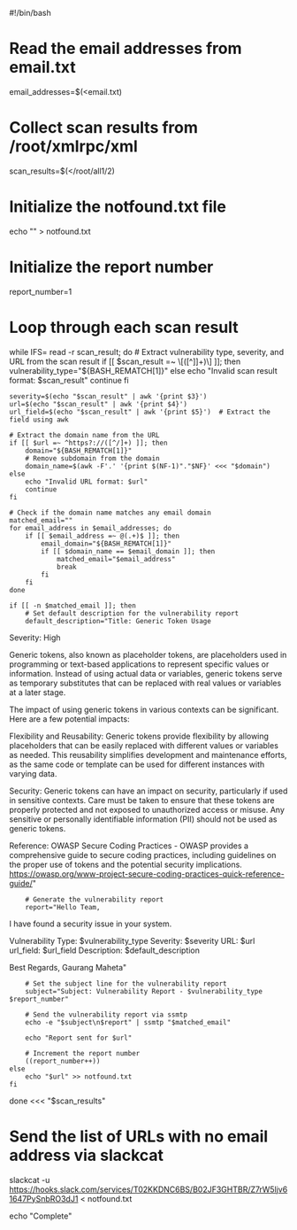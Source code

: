 #!/bin/bash

# Read the email addresses from email.txt
email_addresses=$(<email.txt)

# Collect scan results from /root/xmlrpc/xml
scan_results=$(</root/all1/2)

# Initialize the notfound.txt file
echo "" > notfound.txt

# Initialize the report number
report_number=1

# Loop through each scan result
while IFS= read -r scan_result; do
    # Extract vulnerability type, severity, and URL from the scan result
    if [[ $scan_result =~ \[([^]]+)\] ]]; then
        vulnerability_type="${BASH_REMATCH[1]}"
    else
        echo "Invalid scan result format: $scan_result"
        continue
    fi

    severity=$(echo "$scan_result" | awk '{print $3}')
    url=$(echo "$scan_result" | awk '{print $4}')
    url_field=$(echo "$scan_result" | awk '{print $5}')  # Extract the field using awk

    # Extract the domain name from the URL
    if [[ $url =~ ^https?://([^/]+) ]]; then
        domain="${BASH_REMATCH[1]}"
        # Remove subdomain from the domain
        domain_name=$(awk -F'.' '{print $(NF-1)"."$NF}' <<< "$domain")
    else
        echo "Invalid URL format: $url"
        continue
    fi

    # Check if the domain name matches any email domain
    matched_email=""
    for email_address in $email_addresses; do
        if [[ $email_address =~ @(.+)$ ]]; then
            email_domain="${BASH_REMATCH[1]}"
            if [[ $domain_name == $email_domain ]]; then
                matched_email="$email_address"
                break
            fi
        fi
    done

    if [[ -n $matched_email ]]; then
        # Set default description for the vulnerability report
        default_description="Title: Generic Token Usage
Severity: High

Generic tokens, also known as placeholder tokens, are placeholders used in programming or text-based applications to represent specific values or information. Instead of using actual data or variables, generic tokens serve as temporary substitutes that can be replaced with real values or variables at a later stage.

The impact of using generic tokens in various contexts can be significant. Here are a few potential impacts:

Flexibility and Reusability: Generic tokens provide flexibility by allowing placeholders that can be easily replaced with different values or variables as needed. This reusability simplifies development and maintenance efforts, as the same code or template can be used for different instances with varying data.

Security: Generic tokens can have an impact on security, particularly if used in sensitive contexts. Care must be taken to ensure that these tokens are properly protected and not exposed to unauthorized access or misuse. Any sensitive or personally identifiable information (PII) should not be used as generic tokens.

Reference:
OWASP Secure Coding Practices - OWASP provides a comprehensive guide to secure coding practices, including guidelines on the proper use of tokens and the potential security implications.
https://owasp.org/www-project-secure-coding-practices-quick-reference-guide/"

        # Generate the vulnerability report
        report="Hello Team,

I have found a security issue in your system.

Vulnerability Type: $vulnerability_type
Severity: $severity
URL: $url
url_field: $url_field
Description:
$default_description

Best Regards,
Gaurang Maheta"

        # Set the subject line for the vulnerability report
        subject="Subject: Vulnerability Report - $vulnerability_type $report_number"

        # Send the vulnerability report via ssmtp
        echo -e "$subject\n$report" | ssmtp "$matched_email"

        echo "Report sent for $url"

        # Increment the report number
        ((report_number++))
    else
        echo "$url" >> notfound.txt
    fi
done <<< "$scan_results"

# Send the list of URLs with no email address via slackcat
slackcat -u https://hooks.slack.com/services/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 < notfound.txt

echo "Complete"

